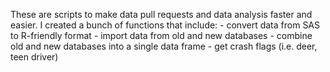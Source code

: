These are scripts to make data pull requests and data analysis faster and easier. I created a bunch of functions that include: - convert data from SAS to R-friendly format  - import data from old and new databases - combine old and new databases into a single data frame - get crash flags (i.e. deer, teen driver)